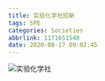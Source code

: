 ```yaml
---
title: 实验化学社招新
tags: SPE
categories: Societies
abbrlink: 1171651548
date: 2020-08-17 09:02:45
---
```

![实验化学社](https://i.loli.net/2020/08/17/o2SzTdmtIL3HVqK.jpg)
